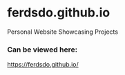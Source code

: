 # ferdsdo.github.io
Personal Website Showcasing Projects

### Can be viewed here:
https://ferdsdo.github.io/
